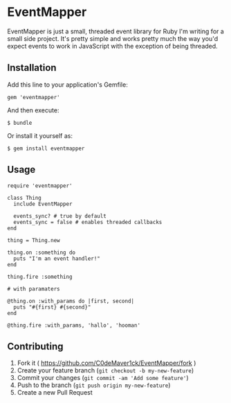 # EventMapper

EventMapper is just a small, threaded event library for Ruby I'm writing for a small side project. It's pretty simple and works pretty much the way you'd expect events to work in JavaScript with the exception of being threaded.

## Installation

Add this line to your application's Gemfile:

    gem 'eventmapper'

And then execute:

    $ bundle

Or install it yourself as:

    $ gem install eventmapper

## Usage

	require 'eventmapper'

	class Thing
	  include EventMapper

	  events_sync? # true by default
	  events_sync = false # enables threaded callbacks
	end

	thing = Thing.new

	thing.on :something do
	  puts "I'm an event handler!"
	end

	thing.fire :something

	# with paramaters

	@thing.on :with_params do |first, second|
      puts "#{first} #{second}"
	end

	@thing.fire :with_params, 'hallo', 'hooman'

## Contributing

1. Fork it ( https://github.com/C0deMaver1ck/EventMapper/fork )
2. Create your feature branch (`git checkout -b my-new-feature`)
3. Commit your changes (`git commit -am 'Add some feature'`)
4. Push to the branch (`git push origin my-new-feature`)
5. Create a new Pull Request
